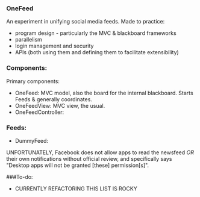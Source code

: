 ### OneFeed
An experiment in unifying social media feeds. Made to practice:
 - program design - particularly the MVC & blackboard frameworks
 - parallelism
 - login management and security
 - APIs (both using them and defining them to facilitate extensibility)

### Components:
Primary components:
 - OneFeed: MVC model, also the board for the internal blackboard. Starts Feeds & generally coordinates.
 - OneFeedView: MVC view, the usual.
 - OneFeedController: 

### Feeds:
 - DummyFeed: 

UNFORTUNATELY, Facebook does not allow apps to read the newsfeed *OR* their own notifications
without official review, and specifically says "Desktop apps will not be granted [these] permission[s]".

###To-do:
 - CURRENTLY REFACTORING THIS LIST IS ROCKY
